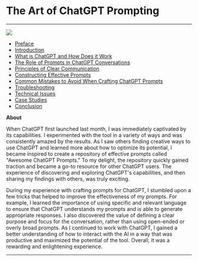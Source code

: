 # The Art of ChatGPT Prompting

---

![](https://public-files.gumroad.com/variants/m9z276m4a417nwz10gdq6uf4liox/e62e4bcd3d858e4839b5c2b465bae257f22dc2666e91f438860b8031380a9984)

- [Preface](Preface.md)
- [Introduction](AI-Prompts/Prompt%20Guides/The%20Art%20of%20ChatGPT%20Prompting/Introduction.md)
- [What is ChatGPT and How Does it Work](What%20is%20ChatGPT%20and%20How%20Does%20it%20Work.md)
- [The Role of Prompts in ChatGPT Conversations](The%20Role%20of%20Prompts%20in%20ChatGPT%20Conversations.md)
- [Principles of Clear Communication](Principles%20of%20Clear%20Communication.md)
- [Constructing Effective Prompts](Constructing%20Effective%20Prompts.md)
- [Common Mistakes to Avoid When Crafting ChatGPT Prompts](Common%20Mistakes%20to%20Avoid%20When%20Crafting%20ChatGPT%20Prompts.md)
- [Troubleshooting](Troubleshooting.md)
- [Technical Issues](Technical%20Issues.md)
- [Case Studies](Case%20Studies.md)
- [Conclusion](AI-Prompts/Prompt%20Guides/The%20Art%20of%20ChatGPT%20Prompting/Conclusion.md)

**About**

When ChatGPT first launched last month, I was immediately captivated by its capabilities. I experimented with the tool in a variety of ways and was consistently amazed by the results. As I saw others finding creative ways to use ChatGPT and learned more about how to optimize its potential, I became inspired to create a repository of effective prompts called "Awesome ChatGPT Prompts." To my delight, the repository quickly gained traction and became a go-to resource for other ChatGPT users. The experience of discovering and exploring ChatGPT's capabilities, and then sharing my findings with others, was truly exciting.

During my experience with crafting prompts for ChatGPT, I stumbled upon a few tricks that helped to improve the effectiveness of my prompts. For example, I learned the importance of using specific and relevant language to ensure that ChatGPT understands my prompts and is able to generate appropriate responses. I also discovered the value of defining a clear purpose and focus for the conversation, rather than using open-ended or overly broad prompts. As I continued to work with ChatGPT, I gained a better understanding of how to interact with the AI in a way that was productive and maximized the potential of the tool. Overall, it was a rewarding and enlightening experience.

---
